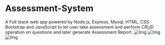 # Assessment-System
A Full stack web app powered by Node.js, Express, Mysql, HTML, CSS-Bootstrap and JavaScript to let user take assessment and perform CRUD operation on questions and later generate Assessment Report.
![Img](./sreenshots/home1.png?raw=true "Home Page")
![Img](./sreenshots/home2.png?raw=true "Home Page")
![Img](./sreenshots/result.png?raw=true "Result Page")
